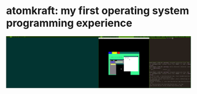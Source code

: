 # atomkraft: my first operating system programming experience

![screenshot.png](Screenshots/screenshot.png)
